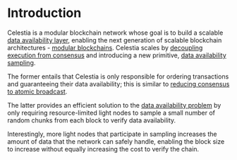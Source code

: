 # Introduction

Celestia is a modular blockchain network whose goal is to build a scalable [data availability layer](https://blog.celestia.org/celestia-a-scalable-general-purpose-data-availability-layer-for-decentralized-apps-and-trust-minimized-sidechains/), enabling the next generation of scalable blockchain architectures - [modular blockchains](https://celestia.org/learn/). Celestia scales by [decoupling execution from consensus](https://arxiv.org/abs/1905.09274) and introducing a new primitive, [data availability sampling](https://arxiv.org/abs/1809.09044).

The former entails that Celestia is only responsible for ordering transactions and guaranteeing their data availability; this is similar to [reducing consensus to atomic broadcast](https://en.wikipedia.org/wiki/Atomic_broadcast#Equivalent_to_Consensus).

The latter provides an efficient solution to the [data availability problem](https://coinmarketcap.com/alexandria/article/what-is-data-availability) by only requiring resource-limited light nodes to sample a small number of random chunks from each block to verify data availability.

Interestingly, more light nodes that participate in sampling increases the amount of data that the network can safely handle, enabling the block size to increase without equally increasing the cost to verify the chain.
